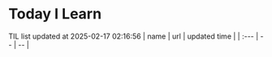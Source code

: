 # Today I Learn 
TIL list updated at 2025-02-17 02:16:56
| name | url | updated time |
| :--- | -- | -- |
